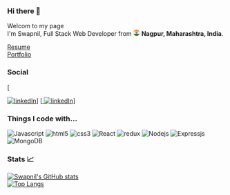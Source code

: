 ### Hi there 👋

<!--
**SwapnilMeshram19/SwapnilMeshram19** is a ✨ _special_ ✨ repository because its `README.md` (this file) appears on your GitHub profile.
""
-->

<p>Welcom to my page <br/> I'm Swapnil, Full Stack Web Developer from <img src="./public/in.svg" width="15"/> <b> Nagpur, Maharashtra, India</b>. <p>

[Resume](https://drive.google.com/file/d/1PvY2GjWNavb-9hz3MK4C51vM9ZAgZ2MI/view?usp=sharing)<br/>
[Portfolio](https://swapnilmeshram.netlify.app/)

### Social
 <p>
  [<a href="https://www.linkedin.com/in/swapnil-meshram-37a715167" target="_blank"> 
  
  <img alt="linkedIn" src="https://upload.wikimedia.org/wikipedia/commons/thumb/c/ca/LinkedIn_logo_initials.png/900px-LinkedIn_logo_initials.png?20140125013055" width="30px" height="30px"/></a>]
[<a href="https://twitter.com/swapnilm1908" target="_blank"> 
  <img alt="linkedIn" src="https://upload.wikimedia.org/wikipedia/commons/thumb/4/4f/Twitter-logo.svg/180px-Twitter-logo.svg.png" width="30px" height="30px" /></a>]
</p>


### Things I code with...
<p>
<img alt="Javascript" src="https://upload.wikimedia.org/wikipedia/commons/thumb/6/6a/JavaScript-logo.png/900px-JavaScript-logo.png?20120221235433" width="40px" height="40px" />
<img alt="html5" src="https://upload.wikimedia.org/wikipedia/commons/thumb/6/61/HTML5_logo_and_wordmark.svg/768px-HTML5_logo_and_wordmark.svg.png?20170517184425" width="40px" height="40px"  />
<img alt="css3" src="https://upload.wikimedia.org/wikipedia/commons/thumb/d/d5/CSS3_logo_and_wordmark.svg/544px-CSS3_logo_and_wordmark.svg.png?20160530175649"  width="40px" height="40px"  //>
<img alt="React" src="https://upload.wikimedia.org/wikipedia/commons/thumb/a/a7/React-icon.svg/768px-React-icon.svg.png?20220125121207" width="40px" height="40px"  / />
<img alt="redux" src="https://seeklogo.com/images/R/redux-logo-9CA6836C12-seeklogo.com.png"  width="40px" height="40px"  //>
<img alt="Nodejs" src="https://upload.wikimedia.org/wikipedia/commons/thumb/d/d9/Node.js_logo.svg/885px-Node.js_logo.svg.png?20170401104355"  width="40px" height="40px"  //>
<img alt="Expressjs" src="https://iconape.com/wp-content/files/ep/370863/svg/370863.svg" background-color="white"  width="100px" height="40px"  //>
<img alt="MongoDB" src="https://upload.wikimedia.org/wikipedia/commons/thumb/9/93/MongoDB_Logo.svg/768px-MongoDB_Logo.svg.png?20190626143224"  width="100px" height="40px"  //>


### Stats 📈

[![Swapnil's GitHub stats](https://github-readme-stats.vercel.app/api?username=SwapnilMeshram19&count_private=true&show_icons=true&theme=flag-india&include_all_commits=true)](https://github.com/anuraghazra/github-readme-stats) <br/>
[![Top Langs](https://github-readme-stats.vercel.app/api/top-langs/?username=SwapnilMeshram19&layout=compact)](https://github.com/anuraghazra/github-readme-stats)


